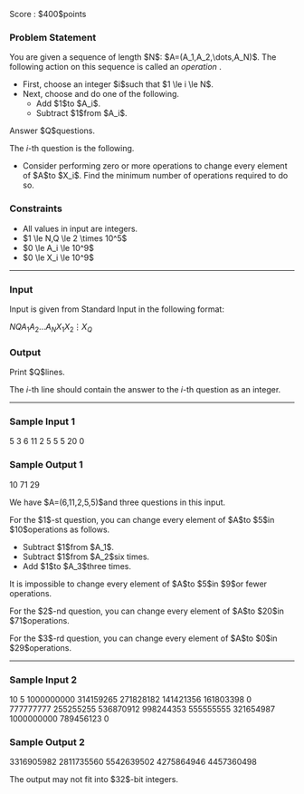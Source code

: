 
<div>

<span>

<span>

<p>
Score : $400$points
</p>

<div>

<section>

### **Problem Statement**

<p>
You are given a sequence of length $N$: $A=(A_1,A_2,\dots,A_N)$. The following action on this sequence is called an 
<em>
operation
</em>
.
</p>

<ul>

<li>
First, choose an integer $i$such that $1 \le i \le N$.
</li>

<li>
Next, choose and do one of the following.
<ul>

<li>
Add $1$to $A_i$.
</li>

<li>
Subtract $1$from $A_i$.
</li>

</ul>

</li>

</ul>

<p>
Answer $Q$questions.

The $i$-th question is the following.
</p>

<ul>

<li>
Consider performing zero or more operations to change every element of $A$to $X_i$. Find the minimum number of operations required to do so.
</li>

</ul>

</section>

</div>

<div>

<section>

### **Constraints**

<ul>

<li>
All values in input are integers.
</li>

<li>
$1 \le N,Q \le 2 \times 10^5$
</li>

<li>
$0 \le A_i \le 10^9$
</li>

<li>
$0 \le X_i \le 10^9$
</li>

</ul>

</section>

</div>

---

<div>

<div>

<section>

### **Input**

<p>
Input is given from Standard Input in the following format:
</p>

<div>

$N$$Q$$A_1$$A_2$$\dots$$A_N$$X_1$$X_2$$\vdots$$X_Q$
</div>

</section>

</div>

<div>

<section>

### **Output**

<p>
Print $Q$lines.

The $i$-th line should contain the answer to the $i$-th question as an integer.
</p>

</section>

</div>

</div>

---

<div>

<section>

### **Sample Input 1**

<div>

5 3
6 11 2 5 5
5
20
0

</div>

</section>

</div>

<div>

<section>

### **Sample Output 1**

<div>

10
71
29

</div>

<p>
We have $A=(6,11,2,5,5)$and three questions in this input.
</p>

<p>
For the $1$-st question, you can change every element of $A$to $5$in $10$operations as follows.
</p>

<ul>

<li>
Subtract $1$from $A_1$.
</li>

<li>
Subtract $1$from $A_2$six times.
</li>

<li>
Add $1$to $A_3$three times.
</li>

</ul>

<p>
It is impossible to change every element of $A$to $5$in $9$or fewer operations.
</p>

<p>
For the $2$-nd question, you can change every element of $A$to $20$in $71$operations.
</p>

<p>
For the $3$-rd question, you can change every element of $A$to $0$in $29$operations.
</p>

</section>

</div>

---

<div>

<section>

### **Sample Input 2**

<div>

10 5
1000000000 314159265 271828182 141421356 161803398 0 777777777 255255255 536870912 998244353
555555555
321654987
1000000000
789456123
0

</div>

</section>

</div>

<div>

<section>

### **Sample Output 2**

<div>

3316905982
2811735560
5542639502
4275864946
4457360498

</div>

<p>
The output may not fit into $32$-bit integers.
</p>

</section>

</div>

</span>

</span>

</div>
